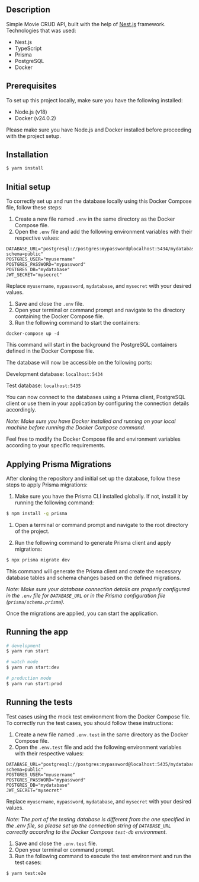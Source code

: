 ## Description

Simple Movie CRUD API, built with the help of [Nest.js](https://github.com/nestjs/nest) framework.
Technologies that was used: 
- Nest.js
- TypeScript
- Prisma
- PostgreSQL
- Docker
## Prerequisites

To set up this project locally, make sure you have the following installed:

- Node.js (v18)
- Docker (v24.0.2)

Please make sure you have Node.js and Docker installed before proceeding with the project setup.
## Installation

```bash
$ yarn install
```

## Initial setup

To correctly set up and run the database locally using this Docker Compose file, follow these steps:

1. Create a new file named `.env` in the same directory as the Docker Compose file.
2. Open the `.env` file and add the following environment variables with their respective values:

```dotenv
DATABASE_URL="postgresql://postgres:mypassword@localhost:5434/mydatabase?schema=public"
POSTGRES_USER="myusername"
POSTGRES_PASSWORD="mypassword"
POSTGRES_DB="mydatabase"
JWT_SECRET="mysecret"
```

Replace `myusername`, `mypassword`, `mydatabase`, and `mysecret` with your desired values.

1. Save and close the `.env` file.
2. Open your terminal or command prompt and navigate to the directory containing the Docker Compose file.
3. Run the following command to start the containers:

```shell
docker-compose up -d
```

This command will start in the background the PostgreSQL containers defined in the Docker Compose file.

The database will now be accessible on the following ports:

Development database: `localhost:5434`

Test database: `localhost:5435`

You can now connect to the databases using a Prisma client, PostgreSQL client or use them in your application by configuring the connection details accordingly.

_Note: Make sure you have Docker installed and running on your local machine before running the Docker Compose command._

Feel free to modify the Docker Compose file and environment variables according to your specific requirements.

## Applying Prisma Migrations

After cloning the repository and initial set up the database, follow these steps to apply Prisma migrations:

1. Make sure you have the Prisma CLI installed globally. If not, install it by running the following command:

```bash
$ npm install -g prisma
```

1. Open a terminal or command prompt and navigate to the root directory of the project.

2. Run the following command to generate Prisma client and apply migrations:

```bash
$ npx prisma migrate dev
```

This command will generate the Prisma client and create the necessary database tables and schema changes based on the defined migrations.

_Note: Make sure your database connection details are properly configured in the `.env` file for `DATABASE_URL` or in the Prisma configuration file (`prisma/schema.prisma`)._

Once the migrations are applied, you can start the application.
## Running the app
```bash
# development
$ yarn run start

# watch mode
$ yarn run start:dev

# production mode
$ yarn run start:prod
```

## Running the tests
Test cases using the mock test environment from the Docker Compose file. To correctly run the test cases, you should follow these instructions:

1. Create a new file named `.env.test` in the same directory as the Docker Compose file.
2. Open the `.env.test` file and add the following environment variables with their respective values:
```dotenv
DATABASE_URL="postgresql://postgres:mypassword@localhost:5435/mydatabase?schema=public"
POSTGRES_USER="myusername"
POSTGRES_PASSWORD="mypassword"
POSTGRES_DB="mydatabase"
JWT_SECRET="mysecret"
```
Replace `myusername`, `mypassword`, `mydatabase`, and `mysecret` with your desired values.

_Note: The port of the testing database is different from the one specified in the .env file, so please set up the connection string of `DATABASE_URL` correctly according to the Docker Compose `test-db` environment._

1. Save and close the `.env.test` file.
2. Open your terminal or command prompt.
3. Run the following command to execute the test environment and run the test cases:
```bash
$ yarn test:e2e
```

